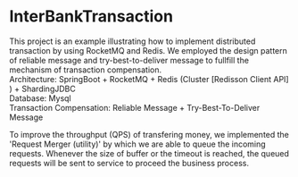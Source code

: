 # InterBankTransaction
This project is an example illustrating how to implement distributed transaction by using RocketMQ and Redis.
We employed the design pattern of reliable message and try-best-to-deliver message to fullfill the mechanism of transaction compensation.<br>
Architecture: SpringBoot + RocketMQ + Redis (Cluster [Redisson Client API] ) + ShardingJDBC<br>
Database: Mysql<br>
Transaction Compensation: Reliable Message + Try-Best-To-Deliver Message<br>

To improve the throughput (QPS) of transfering money, we implemented the 'Request Merger (utility)' by which we are able to queue the incoming requests. Whenever the size of buffer or the timeout is reached, the queued requests will be sent to service to proceed the business process.
